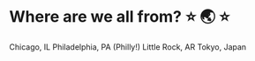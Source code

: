# Where are we all from? ⭐️ 🌏 ⭐️
Chicago, IL
Philadelphia, PA (Philly!)
Little Rock, AR
Tokyo, Japan
